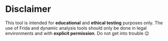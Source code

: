 # Disclaimer

This tool is intended for **educational** and **ethical testing** purposes only. The use of Frida and dynamic analysis tools should only be done in legal environments and with **explicit permission**. Do not get into trouble 😉